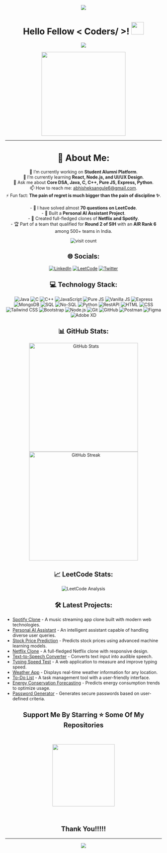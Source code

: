 <p align="center">
  <img src="https://capsule-render.vercel.app/api?type=waving&color=gradient&height=90"/>
</p> 


<h1 align="center">Hello Fellow < Coders/ >! <img src="https://raw.githubusercontent.com/MartinHeinz/MartinHeinz/master/wave.gif" width="40"> </h1>

<p align="center">
  <img src="https://readme-typing-svg.herokuapp.com?color=%2336BCF7&size=25&center=true&vCenter=true&width=433&height=75&lines=I'm+Abhishek+Ashok+Sangule;Engineering+Student;Passionate+Developer;Open+to+Collaborations"/>
</p>

<p align="center">
  <img src="https://media.giphy.com/media/QvpqTCiEcwtvx6wwJK/giphy.gif" width="270" height="270" frameBorder="0" class="giphy-embed" allowFullScreen></img>
</p>

<hr>

<h1 align="center">💫 About Me:</h1>
<p align="center">
🔭 I’m currently working on <b>Student Alumni Platform</b>.<br>🌱 I’m currently learning <b>React, Node.js, and UI/UX Design</b>.<br>💬 Ask me about <b>Core DSA, Java, C, C++, Pure JS, Express, Python</b>.<br>📫 How to reach me: <a href="mailto:abhisheksangule6@gmail.com">abhisheksangule6@gmail.com</a>.<br>⚡ Fun fact: <b>The pain of regret is much bigger than the pain of discipline ✨</b>.<br><br>
- 🎯 I have solved almost <b>70 questions on LeetCode</b>.<br>
- 🤖 Built a <b>Personal AI Assistant Project</b>.<br>
- 🎥 Created full-fledged clones of <b>Netflix and Spotify</b>.<br>
- 🏆 Part of a team that qualified for <b>Round 2 of SIH</b> with an <b>AIR Rank 6</b> among 500+ teams in India.
</p>

<p align="center">
  <img src="https://komarev.com/ghpvc/?username=AbhishekRDJ&color=brightgreen&style=flat-square" alt="visit count">
</p>

<h2 align="center">🌐 Socials:</h2>
<p align="center">
  <a href="https://linkedin.com/in/abhishek-sangule-07b202319/"><img src="https://img.shields.io/badge/LinkedIn-%230077B5.svg?logo=linkedin&logoColor=white" alt="LinkedIn"></a>
  <a href="https://leetcode.com/u/Abhishekidz207/" target="_blank"><img src="https://img.shields.io/badge/LeetCode-FFA116?style=flat&logo=leetcode&logoColor=black" alt="LeetCode"></a>
  <a href="https://x.com/AbhishekRDJ"><img src="https://img.shields.io/badge/Twitter-%231DA1F2.svg?logo=twitter&logoColor=white" alt="Twitter"></a>
</p>

<h2 align="center">💻 Technology Stack:</h2>
<p align="center">
  <img src="https://img.shields.io/badge/java-%23ED8B00.svg?style=for-the-badge&logo=java&logoColor=white" alt="Java">
  <img src="https://img.shields.io/badge/c-%2300599C.svg?style=for-the-badge&logo=c&logoColor=white" alt="C">
  <img src="https://img.shields.io/badge/c++-%2300599C.svg?style=for-the-badge&logo=c%2B%2B&logoColor=white" alt="C++">
  <img src="https://img.shields.io/badge/JavaScript-%23323330.svg?style=for-the-badge&logo=javascript&logoColor=%23F7DF1E" alt="JavaScript">
  <img src="https://img.shields.io/badge/Pure%20JS-%23F7E018.svg?style=for-the-badge&logo=javascript&logoColor=black" alt="Pure JS">
  <img src="https://img.shields.io/badge/Vanilla%20JS-%23F7E018.svg?style=for-the-badge&logo=javascript&logoColor=black" alt="Vanilla JS">
  <img src="https://img.shields.io/badge/express.js-%23404d59.svg?style=for-the-badge&logo=express&logoColor=%2361DAFB" alt="Express">
  <img src="https://img.shields.io/badge/mongodb-%234ea94b.svg?style=for-the-badge&logo=mongodb&logoColor=white" alt="MongoDB">
  <img src="https://img.shields.io/badge/SQL-%2307405e.svg?style=for-the-badge&logo=amazon-dynamodb&logoColor=white" alt="SQL">
  <img src="https://img.shields.io/badge/NoSQL-%23FF9900.svg?style=for-the-badge&logo=nosql&logoColor=white" alt="No-SQL">
  <img src="https://img.shields.io/badge/python-3670A0?style=for-the-badge&logo=python&logoColor=ffdd54" alt="Python">
  <img src="https://img.shields.io/badge/RestAPI-%23ff5722.svg?style=for-the-badge&logo=api&logoColor=white" alt="RestAPI">
  <img src="https://img.shields.io/badge/html5-%23E34F26.svg?style=for-the-badge&logo=html5&logoColor=white" alt="HTML">
  <img src="https://img.shields.io/badge/css3-%231572B6.svg?style=for-the-badge&logo=css3&logoColor=white" alt="CSS">
  <img src="https://img.shields.io/badge/tailwindcss-%2338B2AC.svg?style=for-the-badge&logo=tailwind-css&logoColor=white" alt="Tailwind CSS">
  <img src="https://img.shields.io/badge/bootstrap-%23563D7C.svg?style=for-the-badge&logo=bootstrap&logoColor=white" alt="Bootstrap">
  <img src="https://img.shields.io/badge/node.js-6DA55F?style=for-the-badge&logo=node.js&logoColor=white" alt="Node.js">
  <img src="https://img.shields.io/badge/git-%23F05033.svg?style=for-the-badge&logo=git&logoColor=white" alt="Git">
  <img src="https://img.shields.io/badge/github-%23181717.svg?style=for-the-badge&logo=github&logoColor=white" alt="GitHub">
  <img src="https://img.shields.io/badge/Postman-%23FF6C37.svg?style=for-the-badge&logo=postman&logoColor=white" alt="Postman">
  <img src="https://img.shields.io/badge/Figma-%23F24E1E.svg?style=for-the-badge&logo=figma&logoColor=white" alt="Figma">
  <img src="https://img.shields.io/badge/Adobe%20XD-%23FF61F6.svg?style=for-the-badge&logo=adobexd&logoColor=white" alt="Adobe XD">
</p>



<h2 align="center">📊 GitHub Stats:</h2>
<p align="center">
  <img src="https://github-readme-stats.vercel.app/api?username=AbhishekRDJ&show_icons=true&theme=radical" alt="GitHub Stats" width="350">
  <img src="https://streak-stats.demolab.com/?user=AbhishekRDJ&theme=radical" alt="GitHub Streak" width="350">
</p>


<h2 align="center">📈 LeetCode Stats:</h2>
<p align="center">
  <img src="https://leetcard.jacoblin.cool/Abhishekidz207?theme=dark&font=Baloo+2&ext=heatmap" alt="LeetCode Analysis">
</p>

<h2 align="center">🛠️ Latest Projects:</h2>
<ul>
  <li><a href="https://github.com/AbhishekRDJ/Spotify-Clone">Spotify Clone</a> - A music streaming app clone built with modern web technologies.</li>
  <li><a href="https://github.com/AbhishekRDJ/Personal-Ai-Assitant">Personal AI Assistant</a> - An intelligent assistant capable of handling diverse user queries.</li>
  <li><a href="https://github.com/AbhishekRDJ/Stock-Price-Prediction-Using-Machine-Learning">Stock Price Prediction</a> - Predicts stock prices using advanced machine learning models.</li>
  <li><a href="https://github.com/AbhishekRDJ/Lesson4-Netflex-">Netflix Clone</a> - A full-fledged Netflix clone with responsive design.</li>
  <li><a href="https://github.com/AbhishekRDJ/Text-to-speech-converter">Text-to-Speech Converter</a> - Converts text input into audible speech.</li>
  <li><a href="https://github.com/AbhishekRDJ/Typing-Speed-Test-Application">Typing Speed Test</a> - A web application to measure and improve typing speed.</li>
  <li><a href="https://github.com/AbhishekRDJ/weather-app">Weather App</a> - Displays real-time weather information for any location.</li>
  <li><a href="https://github.com/AbhishekRDJ/To-Do-List-Website-Web-Page-">To-Do List</a> - A task management tool with a user-friendly interface.</li>
  <li><a href="https://github.com/AbhishekRDJ/Energy-Conservation-Forecasting">Energy Conservation Forecasting</a> - Predicts energy consumption trends to optimize usage.</li>
  <li><a href="https://github.com/AbhishekRDJ/Password-Generator">Password Generator</a> - Generates secure passwords based on user-defined criteria.</li>
</ul>

<h2 align="center">Support Me By Starring ⭐ Some Of My Repositories</h2>

<br>

<p align="center">
  <img src="https://media.giphy.com/media/O51MQ3DduOcGW6ofR3/giphy.gif" width="200" height="200" frameBorder="0" class="giphy-embed" allowFullScreen></img>
</p>

<br>

<h2 align="center">Thank You!!!!!</h2>
<hr>
<p align="center">
  <img src="https://capsule-render.vercel.app/api?type=waving&color=gradient&height=90&section=footer"/>
</p>
